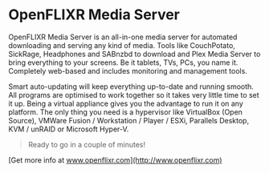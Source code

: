 # OpenFLIXR Media Server
OpenFLIXR Media Server is an all-in-one media server for automated downloading and serving any kind of media. Tools like CouchPotato, SickRage, Headphones and SABnzbd to download and Plex Media Server to bring everything to your screens. Be it tablets, TVs, PCs, you name it. Completely web-based and includes monitoring and management tools.

Smart auto-updating will keep everything up-to-date and running smooth. All programs are optimised to work together so it takes very little time to set it up. Being a virtual appliance gives you the advantage to run it on any platform. The only thing you need is a hypervisor like VirtualBox (Open Source), VMWare Fusion / Workstation / Player / ESXi, Parallels Desktop, KVM / unRAID or Microsoft Hyper-V.

> Ready to go in a couple of minutes!

[Get more info at www.openflixr.com](http://www.openflixr.com)
